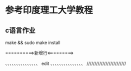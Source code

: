 # 参考印度理工大学教程

## c语言作业

make && sudo make install

==========>新增行<=========>

、、、、、、、、、、、、、、、
edit 
、、、、、、、、、、、、、、、
/////////////////////////
